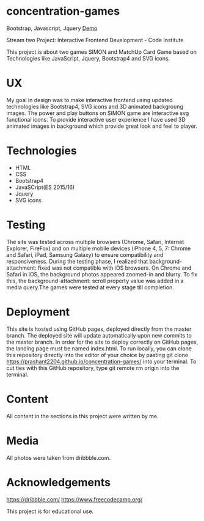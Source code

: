 # concentration-games
Bootstrap, Javascript, Jquery [Demo](https://prashant2204.github.io/concentration-games/)

Stream two Project: Interactive Frontend Development - Code Institute

This project is about two games SIMON and MatchUp Card Game based on Technologies like JavaScript, Jquery, Bootstrap4 and SVG icons.


# UX

My goal in design was to make interactive frontend using updated technologies like Bootstrap4, SVG icons and 3D animated backgroung images. The power and play buttons on SIMON game are interactive svg functional icons. 
To provide interactive user experience I have used 3D animated images in background which provide great look and feel to player. 


# Technologies

- HTML
- CSS
- Bootstrap4
- JavaSCript(ES 2015/16)
- Jquery
- SVG icons


# Testing
 
The site was tested across multiple browsers (Chrome, Safari, Internet Explorer, FireFox) and on multiple mobile devices (iPhone 4, 5, 7: Chrome and Safari, iPad, Samsung Galaxy) to ensure compatibility and responsiveness. During the testing phase, I realized that background-attachment: fixed was not compatible with iOS browsers. On Chrome and Safari in iOS, the background photos appeared zoomed-in and blurry. To fix this, the background-attachment: scroll property value was added in a media query.The games were tested at every stage till completion.


# Deployment

This site is hosted using GitHub pages, deployed directly from the master branch. The deployed site will update automatically upon new commits to the master branch. In order for the site to deploy correctly on GitHub pages, the landing page must be named index.html.
To run locally, you can clone this repository directly into the editor of your choice by pasting git clone https://prashant2204.github.io/concentration-games/ into your terminal. To cut ties with this GitHub repository, type git remote rm origin into the terminal.


# Content

All content in the sections in this project were written by me.


# Media

All photos were taken from dribbble.com.


# Acknowledgements

https://dribbble.com/
https://www.freecodecamp.org/


This project is for educational use.
